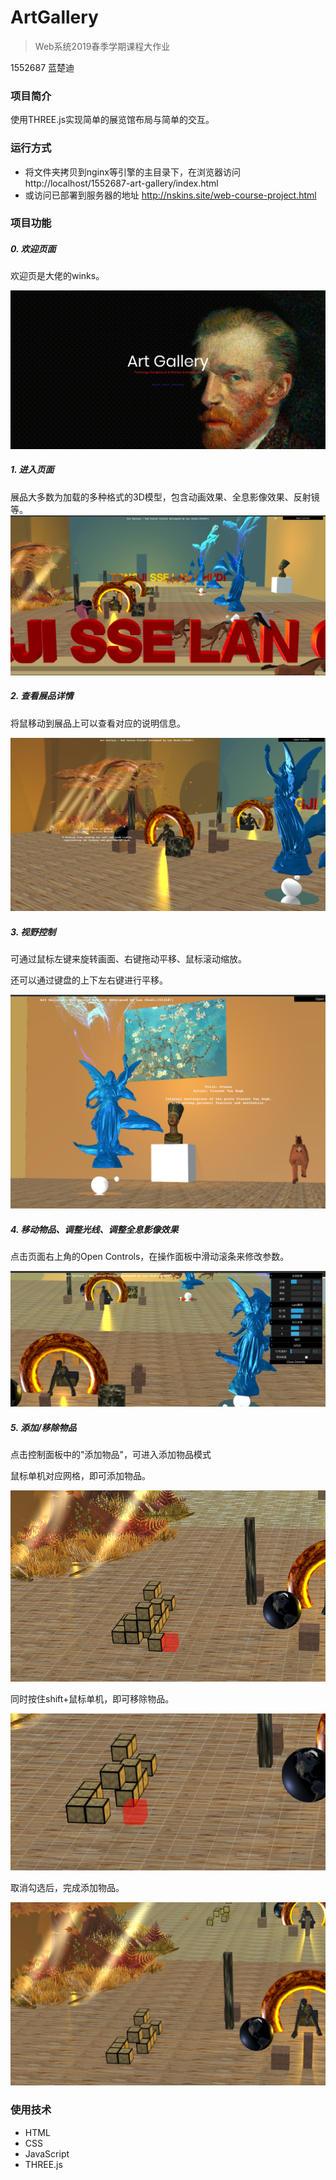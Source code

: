 # ArtGallery

> Web系统2019春季学期课程大作业

1552687 蓝楚迪

### 项目简介

使用THREE.js实现简单的展览馆布局与简单的交互。

### 运行方式

- 将文件夹拷贝到nginx等引擎的主目录下，在浏览器访问http://localhost/1552687-art-gallery/index.html
- 或访问已部署到服务器的地址 http://nskins.site/web-course-project.html

### 项目功能

##### 0. 欢迎页面

欢迎页是大佬的winks。

![image-20190619163655334](assets/welcome.png)

##### 1. 进入页面

展品大多数为加载的多种格式的3D模型，包含动画效果、全息影像效果、反射镜等。![image-20190619163951579](assets/index.png)

##### 2. 查看展品详情

将鼠移动到展品上可以查看对应的说明信息。

![image-20190619164138924](assets/detail-info.png)

##### 3. 视野控制

可通过鼠标左键来旋转画面、右键拖动平移、鼠标滚动缩放。

还可以通过键盘的上下左右键进行平移。

![image-20190619164306724](assets/camera-controls.png)

##### 4. 移动物品、调整光线、调整全息影像效果

点击页面右上角的Open Controls，在操作面板中滑动滚条来修改参数。

![image-20190619164739004](assets/move-items.png)

##### 5. 添加/移除物品

点击控制面板中的"添加物品"，可进入添加物品模式

鼠标单机对应网格，即可添加物品。

![image-20190619165142165](assets/add-items.png)

同时按住shift+鼠标单机，即可移除物品。

![image-20190619165244145](assets/remove-items.png)

取消勾选后，完成添加物品。

![image-20190619165325279](assets/add-done.png)

### 使用技术

* HTML
* CSS
* JavaScript
* THREE.js

